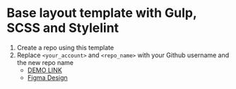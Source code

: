 # Base layout template with Gulp, SCSS and Stylelint
1. Create a repo using this template
1. Replace `<your_account>` and `<repo_name>` with your Github username and the new repo name
    - [DEMO LINK](//https://romanfedusevych.github.io/TestTask-Upqode/)
    - [Figma Design](https://www.figma.com/file/DlN7hUtYx9euM6ISx0ODDT/Test-Task?node-id=0%3A1)
